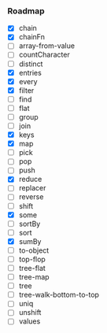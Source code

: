 ### Roadmap

- [x] chain
- [x] chainFn
- [ ] array-from-value
- [ ] countCharacter
- [ ] distinct
- [x] entries
- [x] every
- [x] filter
- [ ] find
- [ ] flat
- [ ] group
- [ ] join
- [x] keys
- [x] map
- [ ] pick
- [ ] pop
- [ ] push
- [x] reduce
- [ ] replacer
- [ ] reverse
- [ ] shift
- [x] some
- [ ] sortBy
- [ ] sort
- [x] sumBy
- [ ] to-object
- [ ] top-flop
- [ ] tree-flat
- [ ] tree-map
- [ ] tree
- [ ] tree-walk-bottom-to-top
- [ ] uniq
- [ ] unshift
- [ ] values
